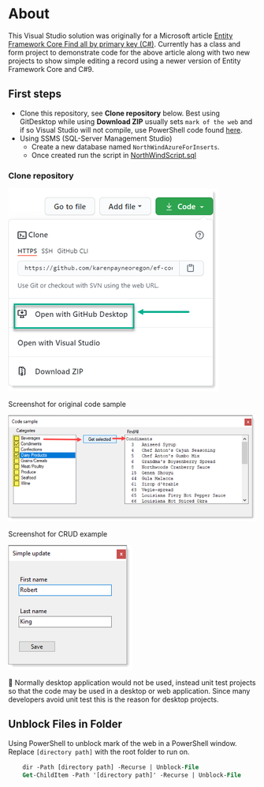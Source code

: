 # About

This Visual Studio solution was originally for a Microsoft article [Entity Framework Core Find all by primary key (C#)](https://social.technet.microsoft.com/wiki/contents/articles/53841.entity-framework-core-find-all-by-primary-key-c.aspx).
Currently has a class and form project to demonstrate code for the above article along with two new projects to show simple editing a record using a newer version of Entity Framework Core and C#9.

## First steps

- Clone this repository, see **Clone repository** below. Best using GitDesktop while using **Download ZIP** usually sets `mark of the web` and if so Visual Studio will not compile, use PowerShell code found [here](#Unblock-Files-in-Folder).
- Using SSMS (SQL-Server Management Studio) 
  - Create a new database named `NorthWindAzureForInserts`. 
  - Once created run the script in [NorthWindScript.sql](https://github.com/karenpayneoregon/ef-core-findall-cs/blob/master/SampleLibrary/NorthWindScript.sql)


### Clone repository

![img](assets/Clone.png)



Screenshot for original code sample

![img](assets/find.png)

Screenshot for CRUD example

![img](assets/simple.png)

:red_circle: Normally desktop application would not be used, instead unit test projects so that the code may be used in a desktop or web application. Since many developers avoid unit test this is the reason for desktop projects.


## Unblock Files in Folder

Using PowerShell to unblock mark of the web in a PowerShell window.  Replace `[directory path]` with the root folder to run on.

```ps
    dir -Path [directory path] -Recurse | Unblock-File
    Get-ChildItem -Path '[directory path]' -Recurse | Unblock-File
```